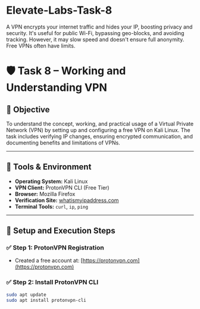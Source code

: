 # Elevate-Labs-Task-8
A VPN encrypts your internet traffic and hides your IP, boosting privacy and security. It's useful for public Wi-Fi, bypassing geo-blocks, and avoiding tracking. However, it may slow speed and doesn't ensure full anonymity. Free VPNs often have limits.

# 🛡️ Task 8 – Working and Understanding VPN

## 🎯 Objective

To understand the concept, working, and practical usage of a Virtual Private Network (VPN) by setting up and configuring a free VPN on Kali Linux. The task includes verifying IP changes, ensuring encrypted communication, and documenting benefits and limitations of VPNs.

---

## 🧰 Tools & Environment

- **Operating System:** Kali Linux
- **VPN Client:** ProtonVPN CLI (Free Tier)
- **Browser:** Mozilla Firefox
- **Verification Site:** [whatismyipaddress.com](https://whatismyipaddress.com)
- **Terminal Tools:** `curl`, `ip`, `ping`

---

## 🔧 Setup and Execution Steps

### ✅ Step 1: ProtonVPN Registration

- Created a free account at: [https://protonvpn.com](https://protonvpn.com)

### ✅ Step 2: Install ProtonVPN CLI

```bash
sudo apt update
sudo apt install protonvpn-cli
